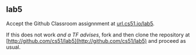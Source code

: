 
## lab5




Accept the Github Classroom assignnment at 
[url.cs51.io/lab5](http://url.cs51.io/lab5). 

If this does not work _and a TF advises_, fork and then clone the repository at 
[http://github.com/cs51/lab5](http://github.com/cs51/lab5) 
and proceed as usual.

